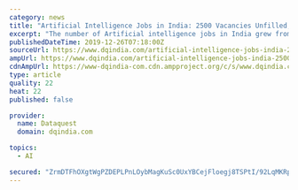 ```yaml
---
category: news
title: "Artificial Intelligence Jobs in India: 2500 Vacancies Unfilled, Basic Salary Package is Rs 10.8 Lakhs"
excerpt: "The number of Artificial intelligence jobs in India grew from 40000 last year to 72000 in 2019, and a third of AI jobs are being created by startups A study on the Indian Artificial intelligence industry by Great Learning indicates that the number of ..."
publishedDateTime: 2019-12-26T07:18:00Z
sourceUrl: https://www.dqindia.com/artificial-intelligence-jobs-india-2500-vacancies-unfilled-basic-salary-package-rs-10-8-lakhs/
ampUrl: https://www.dqindia.com/artificial-intelligence-jobs-india-2500-vacancies-unfilled-basic-salary-package-rs-10-8-lakhs/amp/
cdnAmpUrl: https://www-dqindia-com.cdn.ampproject.org/c/s/www.dqindia.com/artificial-intelligence-jobs-india-2500-vacancies-unfilled-basic-salary-package-rs-10-8-lakhs/amp/
type: article
quality: 22
heat: 22
published: false

provider:
  name: Dataquest
  domain: dqindia.com

topics:
  - AI

secured: "ZrmDTFhOXgtWgPZDEPLPnLOybMagKuSc0UxYBCejFloegj8TSPtI/92LqMKRpA4zPJACrGid8IiuqgLRpcGKKO+TGl3SnrH6THER14Q5i2q54Q2Gi3yEN2VAAdVLEqlj4+7Nn791OuVnAA6NJuDILW+G0IecSporkLpGeegl0sLiFIgAzQhjYkAYbQTWxbgpUtw9VBWP69vhK9SCCsjrcKLaZP94fovK8XLSd91Hy9K4zeSBx75ue0jIIR7TLOb21w/C7s5Z1PqiMGJ0A+061Ht0/j3v6uZ2d3lVplBXylg=;zsgPmo32vtwSEbCQ+/8Jdg=="
---
```


